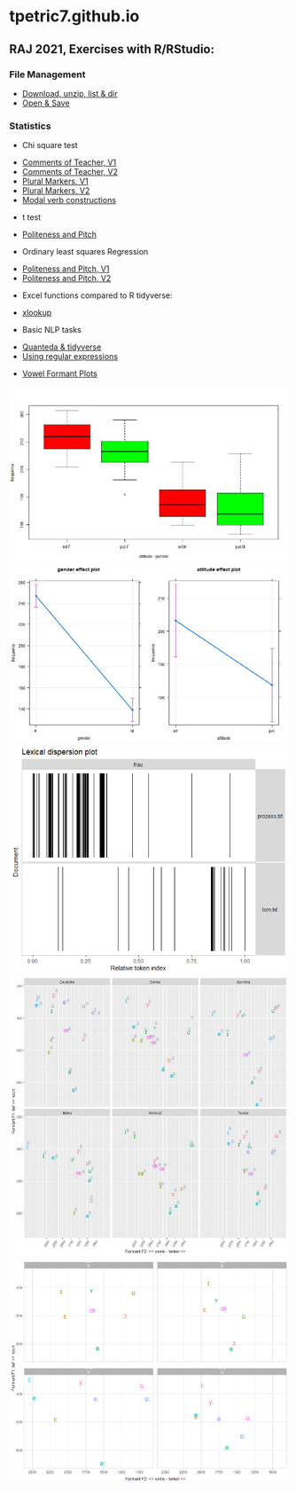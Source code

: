# tpetric7.github.io

## RAJ 2021, Exercises with R/RStudio:

### File Management 
- [Download, unzip, list & dir](download_unzip_list_dir.md)
- [Open & Save](Odpiranje_in_shranjevanje.md)

### Statistics
* Chi square test
- [Comments of Teacher, V1](kommentare_chisq.md)
- [Comments of Teacher, V2](kommentare_chisq.R)
- [Plural Markers, V1](plural_chisq1.md)
- [Plural Markers, V2](plural_chisq2.md)
- [Modal verb constructions](Modalkonstruktionen_chisq3.md)

* t test
- [Politeness and Pitch](t_preskus.R)

* Ordinary least squares Regression
- [Politeness and Pitch, V1](politeness.md)
- [Politeness and Pitch, V2](Politeness.R)

* Excel functions compared to R tidyverse: 
- [xlookup](Excel_vs_R.md)

* Basic NLP tasks
- [Quanteda & tidyverse](Sawyer_Prozess.md)
- [Using regular expressions](Regex_in_quanteda.md)

* [Vowel Formant Plots](S03_Vokalformanten_Dauer.md)


![Plot 1](pictures/politeness_boxplot.jpg)
![Plot 2](pictures/politeness_lineplot.jpg)
![Plot 3](pictures/kwic_xray_frau.png)
![Plot 4](pictures/messungen_tp_vokalformanten_ipa.jpg) ![Plot 5](pictures/vokalformanten_interaktiv_l1_l2_lang_kurz.png)

